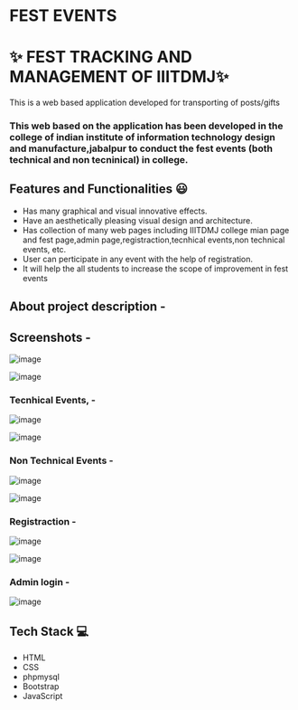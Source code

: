 # FEST EVENTS
# ✨ FEST TRACKING AND MANAGEMENT OF IIITDMJ✨

This is a web based application developed for transporting of posts/gifts

### This web based on the application has been developed in the college of indian institute of information technology design and manufacture,jabalpur to conduct the fest events (both technical and non tecninical) in college.


## Features and Functionalities 😃

- Has many graphical and visual innovative effects.
- Have an aesthetically pleasing visual design and architecture.
- Has collection of many web pages including IIITDMJ college mian page and fest page,admin page,registraction,tecnhical events,non technical events, etc.
- User can perticipate in any event with the help of registration.
- It will help the all students to increase the scope of improvement in fest events 

## About project description -
   



## Screenshots -

![image](https://user-images.githubusercontent.com/108206047/175859777-2589b937-3471-4ccf-ad2b-95a2d04e386e.png)

![image](https://user-images.githubusercontent.com/108206047/175859811-9b1f4b33-0f8d-4a5b-9036-9c27eb6bcfc3.png)



### Tecnhical Events, -

![image](https://user-images.githubusercontent.com/108206047/175860026-c05a15b1-a196-421d-9a42-6364b0d52b92.png)

![image](https://user-images.githubusercontent.com/108206047/175860055-d75a6bcb-c7e3-459d-ac4d-af50e683779d.png)


### Non Technical Events -

![image](https://user-images.githubusercontent.com/108206047/175861236-7f030af8-4c1f-4be0-a05d-86c245298abe.png)


![image](https://user-images.githubusercontent.com/108206047/175860172-8a8e03a8-ef12-4e32-9364-805ebc0e95e8.png)




### Registraction -

![image](https://user-images.githubusercontent.com/108206047/175860370-4cb2ff72-819d-451d-8f33-ab00ead71203.png)

![image](https://user-images.githubusercontent.com/108206047/175860397-38513ec1-c563-426c-b655-daa4fcbf50cb.png)


### Admin login -

![image](https://user-images.githubusercontent.com/108206047/175860439-3e708e6e-e8d1-42ad-b1b2-c55aa65fa302.png)






## Tech Stack 💻
- HTML
- CSS
- phpmysql
- Bootstrap
- JavaScript
